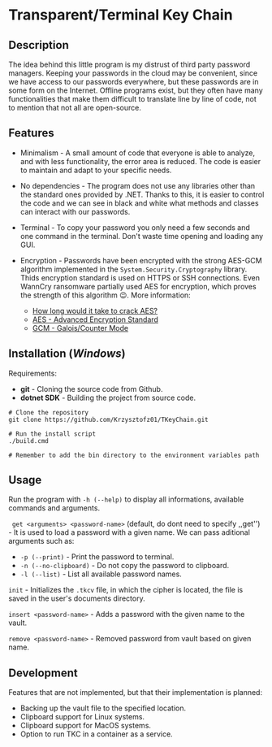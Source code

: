 # Transparent/Terminal Key Chain

## Description

The idea behind this little program is my distrust of third party password managers. Keeping your passwords in the cloud may be convenient, since we have access to our passwords everywhere, but these passwords are in some form on the Internet. Offline programs exist, but they often have many functionalities that make them difficult to translate line by line of code, not to mention that not all are open-source.

## Features
- Minimalism - A small amount of code that everyone is able to analyze, and with less functionality, the error area is reduced. The code is easier to maintain and adapt to your specific needs.

- No dependencies - The program does not use any libraries other than the standard ones provided by .NET. Thanks to this, it is easier to control the code and we can see in black and white what methods and classes can interact with our passwords.

- Terminal - To copy your password you only need a few seconds and one command in the terminal. Don't waste time opening and loading any GUI.

- Encryption - Passwords have been encrypted with the strong AES-GCM algorithm implemented in the ```System.Security.Cryptography``` library. Thids encryption standard is used on HTTPS or SSH connections. Even WannCry ransomware partially used AES for encryption, which proves the strength of this algorithm 😉. More information:
    - [How long would it take to crack AES?](https://scrambox.com/article/brute-force-aes/)
    - [AES - Advanced Encryption Standard](https://pl.wikipedia.org/wiki/Advanced_Encryption_Standard)
    - [GCM - Galois/Counter Mode](https://en.wikipedia.org/wiki/Galois/Counter_Mode)

## Installation (*Windows*)
Requirements:
- **git** - Cloning the source code from Github.
- **dotnet SDK** - Building the project from source code.

```
# Clone the repository
git clone https://github.com/Krzysztofz01/TKeyChain.git

# Run the install script
./build.cmd

# Remember to add the bin directory to the environment variables path
```

## Usage

Run the program with ```-h (--help)``` to display all informations, available commands and arguments.

``` get <arguments> <password-name>``` (default, do dont need to specify ,,get'') - It is used to load a password with a given name.
We can pass aditional arguments such as:
- ```-p (--print)``` - Print the password to terminal.
- ```-n (--no-clipboard)``` - Do not copy the password to clipboard.
- ```-l (--list)``` - List all available password names.

``` init ``` - Initializes the ```.tkcv``` file, in which the cipher is located, the file is saved in the user's documents directory.

``` insert <password-name> ``` - Adds a password with the given name to the vault.

``` remove <password-name> ``` - Removed password from vault based on given name.

## Development

Features that are not implemented, but that their implementation is planned:

- Backing up the vault file to the specified location.
- Clipboard support for Linux systems.
- Clipboard support for MacOS systems.
- Option to run TKC in a container as a service.